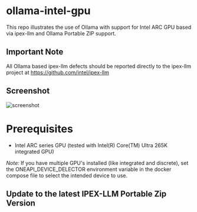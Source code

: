 # ollama-intel-gpu

This repo illustrates the use of Ollama with support for Intel ARC GPU based via ipex-llm and Ollama Portable ZIP support.

## Important Note

All Ollama based ipex-llm defects should be reported directly to the ipex-llm project at https://github.com/intel/ipex-llm

## Screenshot
![screenshot](doc/screenshot.png)

# Prerequisites
* Intel ARC series GPU (tested with Intel(R) Core(TM) Ultra 265K integrated GPU)
 
*Note:* If you have multiple GPU's installed (like integrated and discrete), set the ONEAPI_DEVICE_DELECTOR environment variable in the docker compose file to select the intended device to use.

## Update to the latest IPEX-LLM Portable Zip Version
